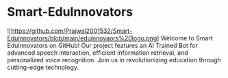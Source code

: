 # Smart-EduInnovators
![https://github.com/Prajwal2001532/Smart-EduInnovators/blob/main/eduinnovaors%20logo.png]
Welcome to Smart EduInnovators on GitHub! Our project features an AI Trained Bot for advanced speech interaction, efficient information retrieval, and personalized voice recognition. Join us in revolutionizing education through cutting-edge technology.
